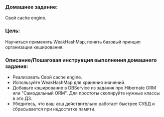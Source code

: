### Домашнее задание:
Свой cache engine.

### Цель:
Научиться применять WeakHashMap, понять базовый принцип организации кеширования.


### Описание/Пошаговая инструкция выполнения домашнего задания:
- Реализовать Свой cache engine.
- Используйте WeakHashMap для хранения значений.
- Добавьте кэширование в DBService из задания про Hibernate ORM или "Самодельный ORM".
Для простоты скопируйте нужные классы в это ДЗ.
- Убедитесь, что ваш кэш действительно работает быстрее СУБД и сбрасывается при недостатке памяти.
